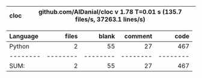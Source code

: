 cloc|github.com/AlDanial/cloc v 1.78  T=0.01 s (135.7 files/s, 37263.1 lines/s)
--- | ---

Language|files|blank|comment|code
:-------|-------:|-------:|-------:|-------:
Python|2|55|27|467
--------|--------|--------|--------|--------
SUM:|2|55|27|467
